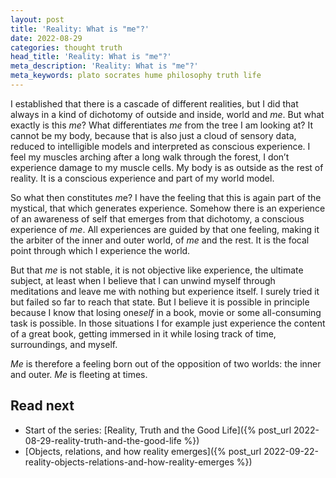 ```yaml
---
layout: post
title: 'Reality: What is "me"?'
date: 2022-08-29
categories: thought truth
head_title: 'Reality: What is "me"?'
meta_description: 'Reality: What is "me"?'
meta_keywords: plato socrates hume philosophy truth life
---
```


I established that there is a cascade of different realities, but I did that always in a kind of dichotomy of outside and inside, world and *me*. But what exactly is this *me*? What differentiates *me* from the tree I am looking at? It cannot be my body, because that is also just a cloud of sensory data, reduced to intelligible models and interpreted as conscious experience. I feel my muscles arching after a long walk through the forest, I don’t experience damage to my muscle cells. My body is as outside as the rest of reality. It is a conscious experience and part of my world model.

So what then constitutes *m*e? I have the feeling that this is again part of the mystical, that which generates experience. Somehow there is an experience of an awareness of self that emerges from that dichotomy, a conscious experience of *me*. All experiences are guided by that one feeling, making it the arbiter of the inner and outer world, of *me* and the rest. It is the focal point through which I experience the world.

But that *me* is not stable, it is not objective like experience, the ultimate subject, at least when I believe that I can unwind myself through meditations and leave me with nothing but experience itself. I surely tried it but failed so far to reach that state. But I believe it is possible in principle because I know that losing one*self* in a book, movie or some all-consuming task is possible. In those situations I for example just experience the content of a great book, getting immersed in it while losing track of time, surroundings, and myself.

*Me* is therefore a feeling born out of the opposition of two worlds: the inner and outer. *Me* is fleeting at times.

## Read next
* Start of the series: [Reality, Truth and the Good Life]({% post_url 2022-08-29-reality-truth-and-the-good-life %})
* [Objects, relations, and how reality emerges]({% post_url 2022-09-22-reality-objects-relations-and-how-reality-emerges %})